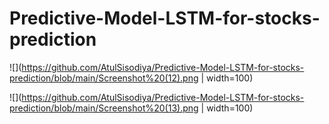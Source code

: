 # Predictive-Model-LSTM-for-stocks-prediction

![](https://github.com/AtulSisodiya/Predictive-Model-LSTM-for-stocks-prediction/blob/main/Screenshot%20(12).png | width=100)


![](https://github.com/AtulSisodiya/Predictive-Model-LSTM-for-stocks-prediction/blob/main/Screenshot%20(13).png | width=100)
